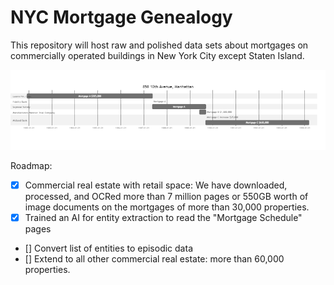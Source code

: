 # NYC Mortgage Genealogy

This repository will host raw and polished data sets about mortgages on commercially operated buildings in New York City except Staten Island.

![GANTT](</misc/mermaid-diagram-20210818225628.png>)

Roadmap:

- [x] Commercial real estate with retail space: We have downloaded, processed, and OCRed more than 7 million pages or 550GB worth of image documents on the mortgages of more than 30,000 properties.
- [x] Trained an AI for entity extraction to read the "Mortgage Schedule" pages
- [] Convert list of entities to episodic data 
- [] Extend to all other commercial real estate: more than 60,000 properties.

